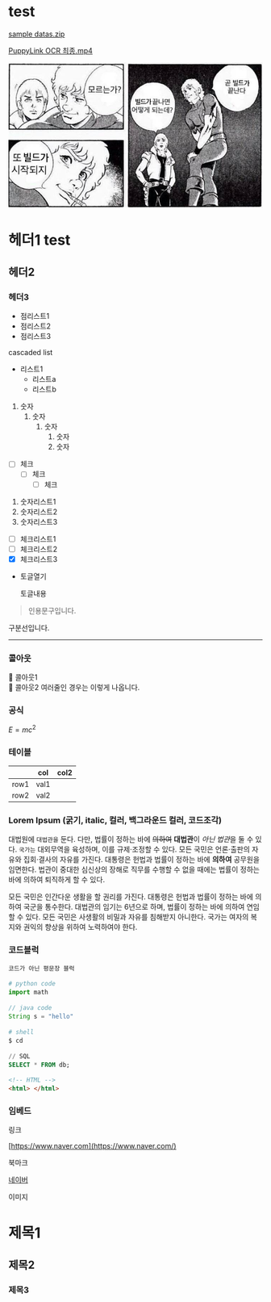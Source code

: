 # test

[sample datas.zip](test%20bc62e195b9e0472c886a0fe14265ac34/sample_datas.zip)

[PuppyLink OCR 최종.mp4](test%20bc62e195b9e0472c886a0fe14265ac34/PuppyLink_OCR_%25EC%25B5%259C%25EC%25A2%2585.mp4)

![C8E4312E-BEA6-4210-93F1-718D5C1724C5.png](test%20bc62e195b9e0472c886a0fe14265ac34/C8E4312E-BEA6-4210-93F1-718D5C1724C5.png)

# 헤더1 test

## 헤더2

### 헤더3

- 점리스트1
- 점리스트2
- 점리스트3

cascaded list

- 리스트1
    - 리스트a
    - 리스트b
1. 숫자
    1. 숫자
        1. 숫자
            1. 숫자
            2. 숫자
- [ ]  체크
    - [ ]  체크
        - [ ]  체크
    
1. 숫자리스트1
2. 숫자리스트2
3. 숫자리스트3

- [ ]  체크리스트1
- [ ]  체크리스트2
- [x]  체크리스트3

- 토글열기
    
    토글내용
    

> 인용문구입니다.
> 

구분선입니다.

---

### 콜아웃

<aside>
📌 콜아웃1

</aside>

<aside>
🎒 콜아웃2
여러줄인 경우는
이렇게 나옵니다.

</aside>

### 공식

$E=mc^2$

### 테이블

|  | col | col2 |
| --- | --- | --- |
| row1 | val1 |  |
| row2 | val2 |  |

### Lorem Ipsum (굵기, italic, 컬러, 백그라운드 컬러, 코드조각)

대법원에 `대법관을` 둔다. 다만, 법률이 정하는 바에 ~~의하여~~ **대법관**이 *아닌 법관*을 둘 수 있다. `국가는` 대외무역을 육성하며, 이를 규제·조정할 수 있다. 모든 국민은 언론·출판의 자유와 집회·결사의 자유를 가진다. 대통령은 헌법과 법률이 정하는 바에 **의하여** 공무원을 임면한다. 법관이 중대한 심신상의 장해로 직무를 수행할 수 없을 때에는 법률이 정하는 바에 의하여 퇴직하게 할 수 있다.

모든 국민은 인간다운 생활을 할 권리를 가진다. 대통령은 헌법과 법률이 정하는 바에 의하여 국군을 통수한다. 대법관의 임기는 6년으로 하며, 법률이 정하는 바에 의하여 연임할 수 있다. 모든 국민은 사생활의 비밀과 자유를 침해받지 아니한다. 국가는 여자의 복지와 권익의 향상을 위하여 노력하여야 한다.

### 코드블럭

```
코드가 아닌 평문장 블럭
```

```python
# python code
import math
```

```java
// java code
String s = "hello"
```

```bash
# shell
$ cd
```

```sql
// SQL
SELECT * FROM db;
```

```html
<!-- HTML -->
<html> </html>
```

### 임베드

링크

[https://www.naver.com](https://www.naver.com/)

북마크

[네이버](https://www.naver.com/)

이미지

# 제목1

## 제목2

### 제목3